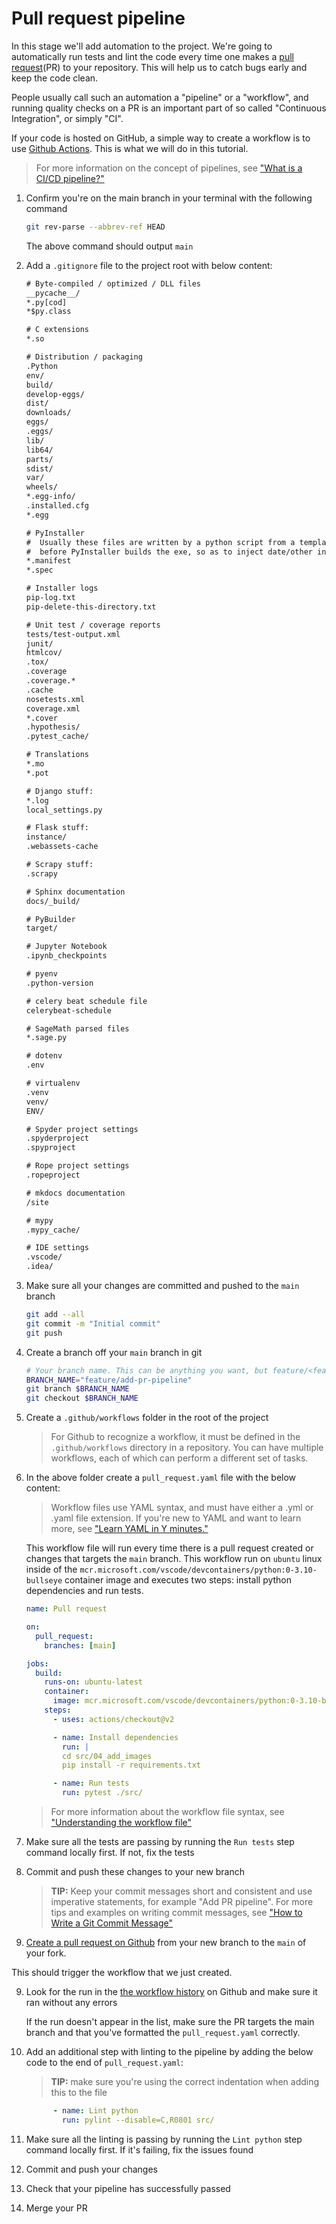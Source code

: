 # Pull request pipeline

In this stage we'll add automation to the project. We're going to automatically run tests and lint the code every time one makes a [pull request](https://docs.github.com/en/pull-requests/collaborating-with-pull-requests/proposing-changes-to-your-work-with-pull-requests/about-pull-requests)(PR) to your repository. This will help us to catch bugs early and keep the code clean.

People usually call such an automation a "pipeline" or a "workflow", and running quality checks on a PR is an important part of so called "Continuous Integration", or simply "CI". 

If your code is hosted on GitHub, a simple way to create a workflow is to use [Github Actions](https://docs.github.com/en/actions/learn-github-actions/understanding-github-actions). This is what we will do in this tutorial.

> For more information on the concept of pipelines, see ["What is a CI/CD pipeline?"](https://www.redhat.com/en/topics/devops/what-cicd-pipeline)

1. Confirm you're on the main branch in your terminal with the following command

    ```sh
    git rev-parse --abbrev-ref HEAD
    ```

    The above command should output `main`

2. Add a `.gitignore` file to the project root with below content:

    ```txt
    # Byte-compiled / optimized / DLL files
    __pycache__/
    *.py[cod]
    *$py.class

    # C extensions
    *.so

    # Distribution / packaging
    .Python
    env/
    build/
    develop-eggs/
    dist/
    downloads/
    eggs/
    .eggs/
    lib/
    lib64/
    parts/
    sdist/
    var/
    wheels/
    *.egg-info/
    .installed.cfg
    *.egg

    # PyInstaller
    #  Usually these files are written by a python script from a template
    #  before PyInstaller builds the exe, so as to inject date/other infos into it.
    *.manifest
    *.spec

    # Installer logs
    pip-log.txt
    pip-delete-this-directory.txt

    # Unit test / coverage reports
    tests/test-output.xml
    junit/
    htmlcov/
    .tox/
    .coverage
    .coverage.*
    .cache
    nosetests.xml
    coverage.xml
    *.cover
    .hypothesis/
    .pytest_cache/

    # Translations
    *.mo
    *.pot

    # Django stuff:
    *.log
    local_settings.py

    # Flask stuff:
    instance/
    .webassets-cache

    # Scrapy stuff:
    .scrapy

    # Sphinx documentation
    docs/_build/

    # PyBuilder
    target/

    # Jupyter Notebook
    .ipynb_checkpoints

    # pyenv
    .python-version

    # celery beat schedule file
    celerybeat-schedule

    # SageMath parsed files
    *.sage.py

    # dotenv
    .env

    # virtualenv
    .venv
    venv/
    ENV/

    # Spyder project settings
    .spyderproject
    .spyproject

    # Rope project settings
    .ropeproject

    # mkdocs documentation
    /site

    # mypy
    .mypy_cache/

    # IDE settings
    .vscode/
    .idea/
    ```

3. Make sure all your changes are committed and pushed to the `main` branch

    ```sh
    git add --all
    git commit -m "Initial commit"
    git push
    ```

4. Create a branch off your `main` branch in git

    ```sh
    # Your branch name. This can be anything you want, but feature/<feature_name> is a common practice
    BRANCH_NAME="feature/add-pr-pipeline"
    git branch $BRANCH_NAME
    git checkout $BRANCH_NAME
    ```

5. Create a `.github/workflows` folder in the root of the project

    > For Github to recognize a workflow, it must be defined in the `.github/workflows` directory in a repository. You can have multiple workflows, each of which can perform a different set of tasks.

6. In the above folder create a `pull_request.yaml` file with the below content:

    > Workflow files use YAML syntax, and must have either a .yml or .yaml file extension. If you're new to YAML and want to learn more, see ["Learn YAML in Y minutes."](https://learnxinyminutes.com/docs/yaml/)

    This workflow file will run every time there is a pull request created or changes that targets the `main` branch. This workflow run on `ubuntu` linux inside of the `mcr.microsoft.com/vscode/devcontainers/python:0-3.10-bullseye` container image and executes two steps: install python dependencies and run tests.

    ```yaml
    name: Pull request

    on:
      pull_request:
        branches: [main]

    jobs:
      build:
        runs-on: ubuntu-latest
        container:
          image: mcr.microsoft.com/vscode/devcontainers/python:0-3.10-bullseye
        steps:
          - uses: actions/checkout@v2

          - name: Install dependencies
            run: |
            cd src/04_add_images
            pip install -r requirements.txt

          - name: Run tests
            run: pytest ./src/

    ```

    > For more information about the workflow file syntax, see ["Understanding the workflow file"](https://docs.github.com/en/actions/using-workflows/about-workflows#understanding-the-workflow-file)

7. Make sure all the tests are passing by running the `Run tests` step command locally first. If not, fix the tests

8. Commit and push these changes to your new branch

    > **TIP:** Keep your commit messages short and consistent and use imperative statements, for example "Add PR pipeline". For more tips and examples on writing commit messages, see ["How to Write a Git Commit Message"](https://cbea.ms/git-commit/example)

9.  [Create a pull request on Github](https://docs.github.com/en/pull-requests/collaborating-with-pull-requests/proposing-changes-to-your-work-with-pull-requests/creating-a-pull-request) from your new branch to the `main` of your fork.

This should trigger the workflow that we just created.

9.  Look for the run in the [the workflow history](https://docs.github.com/en/actions/monitoring-and-troubleshooting-workflows/viewing-workflow-run-history) on Github and make sure it ran without any errors

    If the run doesn't appear in the list, make sure the PR targets the main branch and that you've formatted the `pull_request.yaml` correctly.

10. Add an additional step with linting to the pipeline by adding the below code to the end of `pull_request.yaml`:

    > **TIP:** make sure you're using the correct indentation when adding this to the file

    ```yaml
          - name: Lint python
            run: pylint --disable=C,R0801 src/ 
    ```

11. Make sure all the linting is passing by running the `Lint python` step command locally first. If it's failing, fix the issues found
12. Commit and push your changes
13. Check that your pipeline has successfully passed
14. Merge your PR

